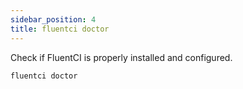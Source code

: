 ```yaml
---
sidebar_position: 4
title: fluentci doctor
---
```


Check if FluentCI is properly installed and configured.

```bash
fluentci doctor
```
